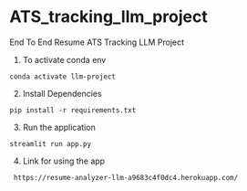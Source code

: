 # ATS_tracking_llm_project
End To End Resume ATS Tracking LLM Project 

1. To activate conda env
```
conda activate llm-project
```
2. Install Dependencies
```
pip install -r requirements.txt
```

3. Run the application
```
streamlit run app.py
```

4. Link for using the app
```
 https://resume-analyzer-llm-a9683c4f0dc4.herokuapp.com/
 ```